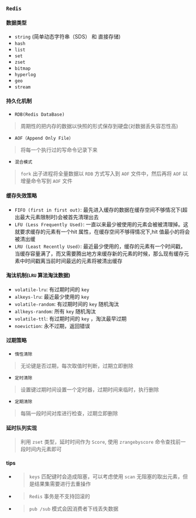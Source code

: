 ### `Redis`

#### 数据类型

- `string` (简单动态字符串（SDS） 和 直接存储)
- `hash`
- `list`
- `set`
- `zset`
- `bitmap`
- `hyperlog`
- `geo`
- `stream`

#### 持久化机制

- `RDB(Redis DataBase)`
>周期性的把内存的数据以快照的形式保存到硬盘(对数据丢失容忍性高)

- `AOF（Append Only File）`
>将每一个执行过的写命令记录下来

- `混合模式`
>`fork` 出子进程将全量数据以 `RDB` 方式写入到 `AOF` 文件中，然后再将 `AOF` 以增量命令写到 `AOF` 文件

#### 缓存失效策略

- `FIFO (first in first out)`: 最先进入缓存的数据在缓存空间不够情况下(超出最大元素限制时)会被首先清理出去
- `LFU (Less Frequently Used)`: 一直以来最少被使用的元素会被被清理掉。这就要求缓存的元素有一个hit 属性，在缓存空间不够得情况下,hit 值最小的将会被清出缓
- `LRU (Least Recently Used)`: 最近最少使用的，缓存的元素有一个时间戳，当缓存容量满了，而又需要腾出地方来缓存新的元素的时候，那么现有缓存元素中时间戳离当前时间最远的元素将被清出缓存

#### 淘汰机制(`LRU` 算法淘汰数据)

- `volatile-lru`: 有过期时间的 `key`
- `alkeys-lru`: 最近最少使用的 `key` 
- `volatile-random`: 有过期时间的 `key` 随机淘汰
- `allkeys-random`: 所有 `key` 随机淘汰
- `volatile-ttl`: 有过期时间的 `key` ，淘汰最早过期
- `noeviction`: 永不过期，返回错误

#### 过期策略

- `惰性清除`
>无论键是否过期，每次取值时判断，过期立即删除
- `定时清除`
>设置键过期时间设置一个定时器，过期时间来临时，执行删除
- `定期清除`
>每隔一段时间对库进行检查，过期立即删除

#### 延时队列实现

>利用 `zset` 类型，延时时间作为 `Score`, 使用 `zrangebyscore` 命令查找前一段时间内元素即可


#### tips

- > `keys` 匹配键时会造成阻塞，可以考虑使用 `scan` 无阻塞的取出元素，但是结果集需要进行去重操作
- > `Redis` 事务是不支持回滚的
- > `pub /sub` 模式会因消费者下线丢失数据
